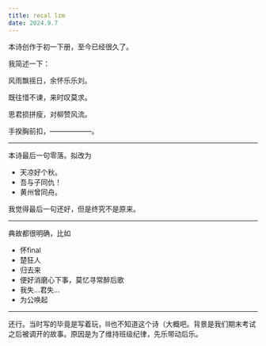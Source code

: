 ```yaml
---
title: recal lzm
date: 2024.9.7
---
```


本诗创作于初一下册，至今已经很久了。

我简述一下：

风雨飘摇日，余怀乐乐刘。

既往惜不谏，来时叹莫求。

思君损拼瘦，对柳赞风流。

手揆胸前扣，——————。

---

本诗最后一句零落。拟改为

- 天凉好个秋。
- 吾与子同仇！
- 黄州曾同舟。

我觉得最后一句还好，但是终究不是原来。

---

典故都很明确，比如

- 怀final
- 楚狂人
- 归去来
- 便好消磨心下事，莫忆寻常醉后歌
- 我失...君失...
- 为公唤起

---

还行。当时写的毕竟是写着玩，lll也不知道这个诗（大概吧。背景是我们期末考试之后被调开的故事。原因是为了维持班级纪律，先乐带动后乐。


<!--stackedit_data:
eyJoaXN0b3J5IjpbLTc0OTkzNjY5MCwzMDM4NzgzNjFdfQ==
-->